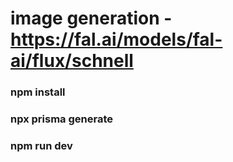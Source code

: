 # image generation - https://fal.ai/models/fal-ai/flux/schnell


### npm install
### npx prisma generate 
### npm run dev